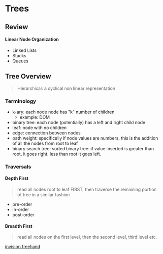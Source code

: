 # Trees

## Review

####  Linear Node Organization

- Linked Lists
- Stacks
- Queues


## Tree Overview

>  Hierarchical:  a cyclical non linear representation

### Terminology

- k-ary:  each node node has "k" number of children
    - example:  DOM
- binary tree:  each node (potentially) has a left and right child node
- leaf:  node with no children
- edge: connection between nodes
- path weight:  specifically if node values are numbers, this is the addition of all the nodes from root to leaf
- binary search tree:  sorted binary tree:  if value inserted is greater than root, it goes right.  less  than root it goes left.

### Traversals

#### Depth First

> read all nodes root to leaf FIRST, then traverse the remaining portion of tree in a similar fashion

- pre-order
- in-order
- post-order

#### Breadth First

> read all nodes on the first level, then the second level, third level etc.

[invision freehand](https://projects.invisionapp.com/freehand/document/6YJedGRsf)
